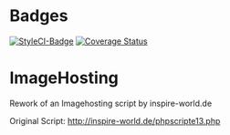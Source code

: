 # Badges
[![StyleCI-Badge](https://github.styleci.io/repos/159994370/shield?branch=master)](https://github.styleci.io/repos/159994370)
[![Coverage Status](https://coveralls.io/repos/github/Rustypredator/imagehosting/badge.svg?branch=master)](https://coveralls.io/github/Rustypredator/imagehosting?branch=master)
# ImageHosting
Rework of an Imagehosting script by inspire-world.de

Original Script: http://inspire-world.de/phpscripte13.php